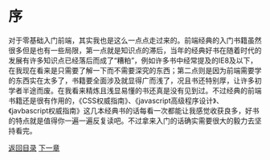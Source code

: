 <h1>序</h1>
<p>对于零基础入门前端，其实我也是这么一点点走过来的。前端经典的入门书籍虽然很多但是也有一些局限，第一点就是知识点的滞后，当年的经典好书在随着时代的发展有许多知识点已经落后而成了“糟粕”，例如许多书中经常提及的IE8及以下，在我现在看来是只需要了解一下而不需要深究的东西；第二点则是因为前端需要学的东西实在太多了，书籍要全面涉及就显得广而浅了，况且书还特别厚，让许多初学者半途而废。在我看来精炼且浅显易懂的书还真是没有见到过。不过经典的前端书籍还是很有作用的，《CSS权威指南》、《javascript高级程序设计》、《javbascript权威指南》这几本经典书的话每看一次都能让我感觉收获良多，好书的特点就是值得你一遍一遍反复读吧。不过拿来入门的话确实需要很大的毅力去坚持看完。</p>

<p></p>
<a href="./README.md">返回目录</a>
<a href="./chapter1.md">下一章</a>